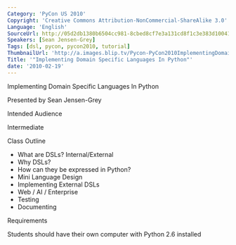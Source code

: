 ```yaml
---
Category: 'PyCon US 2010'
Copyright: 'Creative Commons Attribution-NonCommercial-ShareAlike 3.0'
Language: 'English'
SourceUrl: http://05d2db1380b6504cc981-8cbed8cf7e3a131cd8f1c3e383d10041.r93.cf2.rackcdn.com/pycon-us-2010/251_implementing-domain-specific-languages-in-python.m4v
Speakers: [Sean Jensen-Grey]
Tags: [dsl, pycon, pycon2010, tutorial]
ThumbnailUrl: 'http://a.images.blip.tv/Pycon-PyCon2010ImplementingDomainSpecificLanguagesInPython841-952.jpg'
Title: '"Implementing Domain Specific Languages In Python"'
date: '2010-02-19'
---
```

Implementing Domain Specific Languages In Python

Presented by Sean Jensen-Grey

Intended Audience

Intermediate

Class Outline

  * What are DSLs? Internal/External 
  * Why DSLs? 
  * How can they be expressed in Python? 
  * Mini Language Design 
  * Implementing External DSLs 
  * Web / AI / Enterprise 
  * Testing 
  * Documenting 

Requirements

Students should have their own computer with Python 2.6 installed

